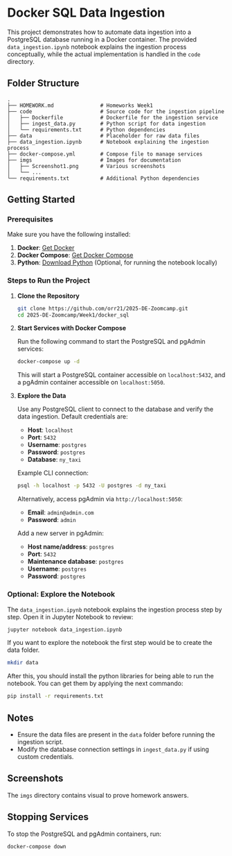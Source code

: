 # Docker SQL Data Ingestion

This project demonstrates how to automate data ingestion into a PostgreSQL database running in a Docker container. The provided `data_ingestion.ipynb` notebook explains the ingestion process conceptually, while the actual implementation is handled in the `code` directory.

## Folder Structure

```
.
├── HOMEWORK.md               # Homeworks Week1
├── code                      # Source code for the ingestion pipeline
│   ├── Dockerfile            # Dockerfile for the ingestion service
│   ├── ingest_data.py        # Python script for data ingestion
│   └── requirements.txt      # Python dependencies
├── data                      # Placeholder for raw data files
├── data_ingestion.ipynb      # Notebook explaining the ingestion process
├── docker-compose.yml        # Compose file to manage services
├── imgs                      # Images for documentation
│   ├── Screenshot1.png       # Various screenshots
│   └── ...
└── requirements.txt          # Additional Python dependencies
```

## Getting Started

### Prerequisites

Make sure you have the following installed:

1. **Docker**: [Get Docker](https://docs.docker.com/get-docker/)
2. **Docker Compose**: [Get Docker Compose](https://docs.docker.com/compose/install/)
3. **Python**: [Download Python](https://www.python.org/downloads/) (Optional, for running the notebook locally)

### Steps to Run the Project

1. **Clone the Repository**
   ```bash
   git clone https://github.com/orr21/2025-DE-Zoomcamp.git
   cd 2025-DE-Zoomcamp/Week1/docker_sql
   ```

2. **Start Services with Docker Compose**
   
   Run the following command to start the PostgreSQL and pgAdmin services:
   ```bash
   docker-compose up -d
   ```

   This will start a PostgreSQL container accessible on `localhost:5432`, and a pgAdmin container accessible on `localhost:5050`.

3. **Explore the Data**

   Use any PostgreSQL client to connect to the database and verify the data ingestion. Default credentials are:
   - **Host**: `localhost`
   - **Port**: `5432`
   - **Username**: `postgres`
   - **Password**: `postgres`
   - **Database**: `ny_taxi`

   Example CLI connection:
   ```bash
   psql -h localhost -p 5432 -U postgres -d ny_taxi
   ```

   Alternatively, access pgAdmin via `http://localhost:5050`:
   - **Email**: `admin@admin.com`
   - **Password**: `admin`

   Add a new server in pgAdmin:
   - **Host name/address**: `postgres`
   - **Port**: `5432`
   - **Maintenance database**: `postgres`
   - **Username**: `postgres`
   - **Password**: `postgres`

### Optional: Explore the Notebook

The `data_ingestion.ipynb` notebook explains the ingestion process step by step. Open it in Jupyter Notebook to review:

```bash
jupyter notebook data_ingestion.ipynb
```

If you want to explore the notebook the first step would be to create the data folder.

```bash
mkdir data
```

After this, you should install the python libraries for being able to run the notebook. You can get them by applying the next commando:

```bash
pip install -r requirements.txt
```

## Notes

- Ensure the data files are present in the `data` folder before running the ingestion script.
- Modify the database connection settings in `ingest_data.py` if using custom credentials.

## Screenshots

The `imgs` directory contains visual to prove homework answers.

## Stopping Services

To stop the PostgreSQL and pgAdmin containers, run:
```bash
docker-compose down

